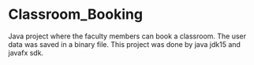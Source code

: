 # Classroom_Booking
Java project where the faculty members can book a classroom. The user data was saved in a binary file. This project was done by java jdk15 and javafx sdk.
